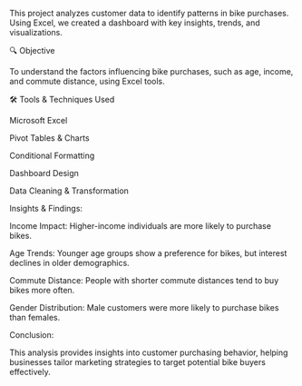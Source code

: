 This project analyzes customer data to identify patterns in bike purchases. Using Excel, we created a dashboard with key insights, trends, and visualizations.

🔍 Objective

To understand the factors influencing bike purchases, such as age, income, and commute distance, using Excel tools.

🛠️ Tools & Techniques Used

Microsoft Excel

Pivot Tables & Charts

Conditional Formatting

Dashboard Design

Data Cleaning & Transformation

Insights & Findings:

Income Impact: Higher-income individuals are more likely to purchase bikes.

Age Trends: Younger age groups show a preference for bikes, but interest declines in older demographics.

Commute Distance: People with shorter commute distances tend to buy bikes more often.

Gender Distribution: Male customers were more likely to purchase bikes than females.

Conclusion:

This analysis provides insights into customer purchasing behavior, helping businesses tailor marketing strategies to target potential bike buyers effectively.
